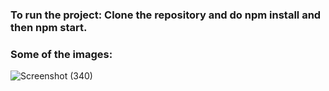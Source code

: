 ### To run the project: Clone the repository and do npm install and then npm start.

### Some of the images:
![Screenshot (340)](https://user-images.githubusercontent.com/70688937/169257638-287d00bb-3845-41ae-9255-162a46c1dae7.png)


